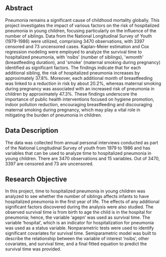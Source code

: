 ## Abstract
Pneumonia remains a significant cause of childhood mortality globally. This project investigates the impact of various factors on the risk of hospitalized pneumonia in young children, focusing particularly on the influence of the number of siblings. Data from the National Longitudinal Survey of Youth (1979-1986) were utilized, comprising 3470 observations, with 3397 censored and 73 uncensored cases. Kaplan-Meier estimation and Cox regression modeling were employed to analyze the survival time to hospitalized pneumonia, with 'nsibs' (number of siblings), 'wmonth' (breastfeeding duration), and 'smoke' (maternal smoking during pregnancy) identified as significant factors. The findings indicate that for each additional sibling, the risk of hospitalized pneumonia increases by approximately 37.8%. Moreover, each additional month of breastfeeding was linked to a reduction in risk by about 20.2%, whereas maternal smoking during pregnancy was associated with an increased risk of pneumonia in children by approximately 47.3%. These findings underscore the importance of public health interventions focused on hygiene promotion, indoor pollution reduction, encouraging breastfeeding and discouraging maternal smoking during pregnancy, which may play a vital role in mitigating the burden of pneumonia in children.

## Data Description
The data was collected from annual personal interviews conducted as part of the National Longitudinal Survey of youth from 1979 to 1986 and has variables that can be used to analyze time to hospitalized pneumonia in young children. There are 3470 observations and 15 variables. Out of 3470, 3397 are censored and 73 are uncensored.

## Research Objective
In this project, time to hospitalized pneumonia in young children was analyzed to see whether the number of siblings affects infants to have hospitalized pneumonia in the first year of life. The effects of any additional significant factors discovered during the analysis were also studied.
The observed survival time is from birth to age the child is in the hospital for pneumonia; hence, the variable ‘agepn’ was used as survival time. The variable ‘hospital’, which is an indicator for hospitalization for pneumonia was used as a status variable.
Nonparametric tests were used to identify significant covariates for survival time. Semiparametric model was built to describe the relationship between the variable of interest ‘nsibs’, other covariates, and survival time, and a final fitted equation to predict the survival time was provided.
